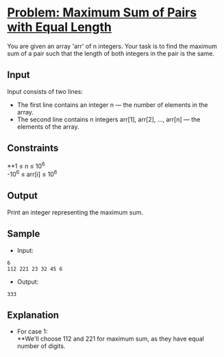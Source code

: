 # [Problem: Maximum Sum of Pairs with Equal Length](https://my.newtonschool.co/playground/code/qelf2nmlcuw7)

You are given an array 'arr' of n integers. Your task is to find the maximum sum of a pair such that the length of both integers in the pair is the same.

## Input

Input consists of two lines:
- The first line contains an integer n — the number of elements in the array.
- The second line contains n integers arr[1], arr[2], …, arr[n] — the elements of the array.

## Constraints

**1 ≤ n ≤ 10<sup>6</sup> <br>
-10<sup>6</sup> ≤ arr[i] ≤ 10<sup>6</sup>

## Output

Print an integer representing the maximum sum.

## Sample

- Input:
```
6
112 221 23 32 45 6
```

- Output:
```
333
```

## Explanation

- For case 1: <br> **We'll choose 112 and 221 for maximum sum, as they have equal number of digits.

